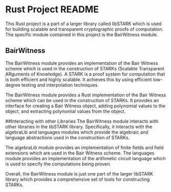 # Rust Project README
This Rust project is a part of a larger library called libSTARK which is used for building scalable and transparent cryptographic proofs of computation. The specific module contained in this project is the BairWitness module.

## BairWitness
The BairWitness module provides an implementation of the Bair Witness scheme which is used in the construction of STARKs (Scalable Transparent ARguments of Knowledge). A STARK is a proof system for computation that is both efficient and highly scalable. It achieves this by using efficient low-degree testing and interpolation techniques.

The BairWitness module provides a Rust implementation of the Bair Witness scheme which can be used in the construction of STARKs. It provides an interface for creating a Bair Witness object, adding polynomial values to the object, and extracting polynomial values from the object.

##Interacting with other Libraries
The BairWitness module interacts with other libraries in the libSTARK library. Specifically, it interacts with the algebraLib and languages modules which provide the algebraic and language abstractions used in the construction of STARKs.

The algebraLib module provides an implementation of finite fields and field extensions which are used in the Bair Witness scheme. The languages module provides an implementation of the arithmetic circuit language which is used to specify the computations being proven.

Overall, the BairWitness module is just one part of the larger libSTARK library which provides a comprehensive set of tools for constructing STARKs.


